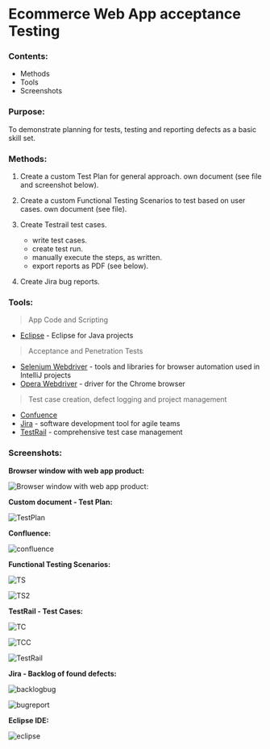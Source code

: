  **Ecommerce Web App acceptance Testing**
=======================================================

### **Contents:**
- Methods
- Tools
- Screenshots

### **Purpose:**


To demonstrate planning for tests, testing and reporting defects as a basic skill set.
 
 


### **Methods:**

1. Create a custom Test Plan for general approach. 
    own document (see file and screenshot below).

2. Create a custom Functional Testing Scenarios to test based on user cases.
    own document (see file).

3. Create Testrail test cases.
   - write test cases.
   - create test run.
   - manually execute the steps, as written.
   - export reports as PDF (see below).

4. Create Jira bug reports.

### **Tools:**


> App Code and Scripting

- [Eclipse](https://www.eclipse.org/) - Eclipse for Java projects

> Acceptance and Penetration Tests
- [Selenium Webdriver](https://www.selenium.dev/downloads/) - tools and libraries for browser automation used in IntelliJ projects
- [Opera Webdriver](https://www.selenium.dev/selenium/docs/api/java/org/openqa/selenium/opera/OperaDriver.html) - driver for the Chrome browser


> Test case creation, defect logging and project management
-  [Confuence](https://www.atlassian.com/software/confluence?&aceid=&adposition=&adgroup=102651283801&campaign=9607035500&creative=425988939023&device=c&keyword=confluence&matchtype=e&network=g&placement=&ds_kids=p52353036430&ds_e=GOOGLE&ds_eid=700000001542923&ds_e1=GOOGLE&gclid=EAIaIQobChMI0dbEstuY6wIVD-R3Ch0eMQ5PEAAYASAAEgK1PvD_BwE&gclsrc=aw.ds) 
-  [Jira](https://www.atlassian.com/software/jira?&aceid=&adposition=&adgroup=89541897982&campaign=9124878150&creative=432831695658&device=c&keyword=jira&matchtype=e&network=g&placement=&ds_kids=p51242161283&ds_e=GOOGLE&ds_eid=700000001558501&ds_e1=GOOGLE&gclid=EAIaIQobChMIw_P-w9uY6wIVyNmyCh003Al2EAAYASAAEgJkXPD_BwE&gclsrc=aw.ds) - software development tool for agile teams
-  [TestRail](https://www.gurock.com/testrail/?utm_source=adwords&utm_medium=cpc&utm_campaign=europe_en_brand&utm_content=testrail&creative=289607092283&keyword=testrail&matchtype=e&network=g&device=c&gclid=EAIaIQobChMIosbH0duY6wIVidGyCh1z7gcgEAAYASAAEgKE2PD_BwE) - comprehensive test case management


### **Screenshots:**
**Browser window with web app product:**

![Browser window with web app product:](https://user-images.githubusercontent.com/61905308/90175774-39ab6700-dda8-11ea-9095-4ecd01c6d5e9.png)

**Custom document - Test Plan:**

![TestPlan](https://user-images.githubusercontent.com/61905308/90176349-159c5580-dda9-11ea-9de6-4b3173ef808c.png)

**Confluence:**

![confluence](https://user-images.githubusercontent.com/61905308/90177495-edadf180-ddaa-11ea-9025-2e8b6f6e747f.png)

**Functional Testing Scenarios:**

![TS](https://user-images.githubusercontent.com/61905308/90178102-b724a680-ddab-11ea-9509-987ae5ee89bd.png)

![TS2](https://user-images.githubusercontent.com/61905308/90178180-d6bbcf00-ddab-11ea-9d05-f383f1f94996.png)

**TestRail - Test Cases:**

![TC](https://user-images.githubusercontent.com/61905308/90177774-52694c00-ddab-11ea-9ccc-9e0e40771423.png)

![TCC](https://user-images.githubusercontent.com/61905308/90177880-762c9200-ddab-11ea-8308-5083b1431e00.png)

![TestRail](https://user-images.githubusercontent.com/61905308/90178598-695c6e00-ddac-11ea-9769-cf2fc3e9d4f4.png)

**Jira - Backlog of found defects:**

![backlogbug](https://user-images.githubusercontent.com/61905308/90178906-f4d5ff00-ddac-11ea-8d9b-b4fa971cae2a.png)

![bugreport](https://user-images.githubusercontent.com/61905308/90178750-a88abf00-ddac-11ea-81b0-191abd1cd1c7.png)

**Eclipse IDE:**

![eclipse](https://user-images.githubusercontent.com/61905308/90179631-079d0380-ddae-11ea-9907-df9fae6688a2.png)
